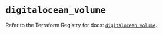 # `digitalocean_volume`

Refer to the Terraform Registry for docs: [`digitalocean_volume`](https://registry.terraform.io/providers/digitalocean/digitalocean/2.49.2/docs/resources/volume).
